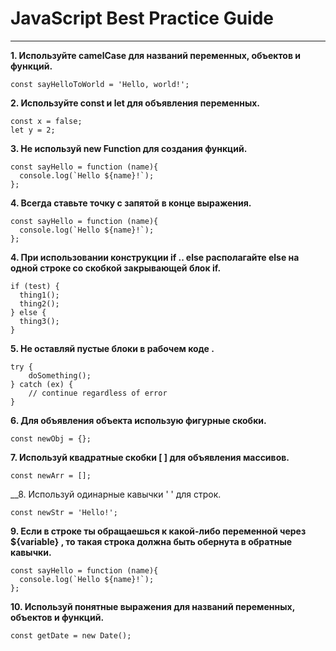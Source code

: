 # JavaScript Best Practice Guide
---

__1. Используйте camelCase для названий переменных, объектов и функций.__

```
const sayHelloToWorld = 'Hello, world!';
```

__2. Используйте const и let для объявления переменных.__

```
const x = false;
let y = 2;
```

__3. Не используй new Function для создания функций.__

```
const sayHello = function (name){
  console.log(`Hello ${name}!`);
};
```

__4. Всегда ставьте точку с запятой в конце выражения.__

```
const sayHello = function (name){
  console.log(`Hello ${name}!`);
};
```

__4. При использовании конструкции if .. else располагайте else на одной строке со скобкой закрывающей блок if.__

```
if (test) {
  thing1();
  thing2();
} else {
  thing3();
}
```

__5. Не оставляй пустые блоки в рабочем коде .__

```
try {
    doSomething();
} catch (ex) {
    // continue regardless of error
}
```

__6. Для объявления объекта использую фигурные скобки.__

```
const newObj = {};
```

__7. Используй квадратные скобки [ ] для объявления массивов.__

```
const newArr = [];
```

__8. Используй одинарные кавычки ' ' для строк.

```
const newStr = 'Hello!';
```

__9. Если в строке ты обращаешься к какой-либо переменной через ${variable} , то такая строка должна быть обернута в обратные кавычки.__

```
const sayHello = function (name){
  console.log(`Hello ${name}!`);
};
```

__10. Используй понятные выражения для названий переменных, объектов и функций.__

```
const getDate = new Date();
```
